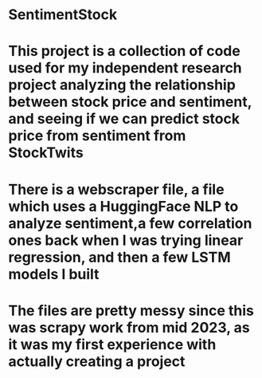 # SentimentStock
# This project is a collection of code used for my independent research project analyzing the relationship between stock price and sentiment, and seeing if we can predict stock price from sentiment from StockTwits
# There is a webscraper file, a file which uses a HuggingFace NLP to analyze sentiment,a few correlation ones back when I was trying linear regression, and then a few LSTM models I built
# The files are pretty messy since this was scrapy work from mid 2023, as it was my first experience with actually creating a project

